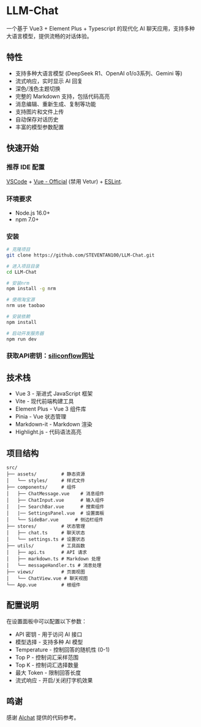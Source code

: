 # LLM-Chat
一个基于 Vue3 + Element Plus + Typescript 的现代化 AI 聊天应用，支持多种大语言模型，提供流畅的对话体验。

## 特性

- 支持多种大语言模型 (DeepSeek R1、OpenAI o1/o3系列、Gemini 等)
- 流式响应，实时显示 AI 回复
- 深色/浅色主题切换
- 完整的 Markdown 支持，包括代码高亮
- 消息编辑、重新生成、复制等功能
- 支持图片和文件上传
- 自动保存对话历史
- 丰富的模型参数配置

## 快速开始

### 推荐 IDE 配置
[VSCode](https://code.visualstudio.com/) + [Vue - Official](https://marketplace.visualstudio.com/items?itemName=Vue.volar) (禁用 Vetur) + [ESLint](https://marketplace.visualstudio.com/items?itemName=dbaeumer.vscode-eslint).

### 环境要求

- Node.js 16.0+
- npm 7.0+

### 安装

```bash
# 克隆项目
git clone https://github.com/STEVENTAN100/LLM-Chat.git

# 进入项目目录
cd LLM-Chat

# 安装nrm
npm install -g nrm

# 使用淘宝源
nrm use taobao

# 安装依赖
npm install

# 启动开发服务器
npm run dev

```

### 获取API密钥：[siliconflow网址](https://siliconflow.cn/zh-cn/)

## 技术栈

- Vue 3 - 渐进式 JavaScript 框架
- Vite - 现代前端构建工具
- Element Plus - Vue 3 组件库
- Pinia - Vue 状态管理
- Markdown-it - Markdown 渲染
- Highlight.js - 代码语法高亮

## 项目结构

```
src/
├── assets/         # 静态资源
│   └── styles/     # 样式文件
├── components/     # 组件
│   ├── ChatMessage.vue    # 消息组件
│   ├── ChatInput.vue      # 输入组件
│   |── SearchBar.vue      # 搜索组件
│   |── SettingsPanel.vue  # 设置面板
│   └── SideBar.vue      # 侧边栏组件
├── stores/         # 状态管理
│   ├── chat.ts     # 聊天状态
│   └── settings.ts # 设置状态
├── utils/          # 工具函数
│   ├── api.ts      # API 请求
│   ├── markdown.ts # Markdown 处理
│   └── messageHandler.ts # 消息处理
├── views/          # 页面视图
│   └── ChatView.vue # 聊天视图
└── App.vue         # 根组件
```

## 配置说明

在设置面板中可以配置以下参数：

- API 密钥 - 用于访问 AI 接口
- 模型选择 - 支持多种 AI 模型
- Temperature - 控制回答的随机性 (0-1)
- Top P - 控制词汇采样范围
- Top K - 控制词汇选择数量
- 最大 Token - 限制回答长度
- 流式响应 - 开启/关闭打字机效果

## 鸣谢

感谢 [AIchat](https://github.com/wjc7jx/AIchat) 提供的代码参考。